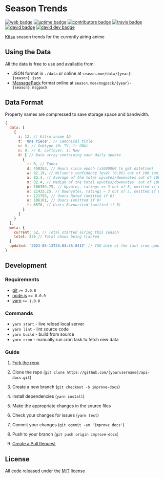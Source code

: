 # Season Trends

[![web badge]][web]
[![uptime badge]][web]
[![contributors badge]][contributors]
[![travis badge]][travis]
[![david badge]][david]
[![david dev badge]][david dev]

[Kitsu] season trends for the currently airing anime

## Using the Data

All the data is free to use and available from:

- JSON format in `./data` or online at `season.moe/data/{year}-{season}.json`
- [MessagePack] format online at `season.moe/msgpack/{year}-{season}.msgpack`

## Data Format

Property names are compressed to save storage space and bandwidth.

```js
{
  data: [
    {
      i: 12, // Kitsu anime ID
      t: 'One Piece', // Canonical title
      u: 0, // Subtype (0: TV, 1: ONA)
      n: 0, // 0: Leftover, 1: New
      d: [ // Data array containing each daily update
        {
          i: 0, // Index
          d: 450263, // Hours since epoch (x3600000 to get datetime)
          w: 82.19, // Wilson's confidence level (0.95) out of 100 (omitted if 0)
          a: 82.4, // Average of the total upvotes/downvotes out of 100 (omitted if 0)
          m: 82.4, // Median of the total upvotes/downvotes  out of 100 (omitted if 0)
          p: 100359.75, // Upvotes, ratings >= 3 out of 5, omitted if 0)
          o: 21433.25, // Downvotes, ratings < 3 out of 5, omitted if 0)
          r: 121793, // Users Rated (omitted if 0)
          u: 186101, // Users (omitted if 0)
          f: 6578, // Users Favourited (omitted if 0)
        }
      ]
    }
  ],
  meta: {
    current: 52, // Total started airing this season
    total: 226 // Total shows being tracked
  }
  updated: '2021-05-13T23:03:55.841Z' // ISO date of the last cron update
}
```

## Development

### Requirements

- [git] `>= 2.0.0`
- [node.js] `>= 8.0.0`
- [yarn] `>= 1.0.0`

### Commands

- `yarn start` - live reload local server
- `yarn lint` - lint source code
- `yarn build` - build from source
- `yarn cron` - manually run cron task to fetch new data

### Guide

1. [Fork the repo]

2. Clone the repo (`git clone https://github.com/{yourusername}/api-docs.git`)

3. Create a new branch (`git checkout -b improve-docs`)

4. Install dependencies (`yarn install`)

5. Make the appropriate changes in the source files

6. Check your changes for issues (`yarn test`)

7. Commit your changes (`git commit -am 'Improve docs'`)

8. Push to your branch (`git push origin improve-docs`)

9. [Create a Pull Request]

## License

All code released under the [MIT] license

[Kitsu]:https://kitsu.io
[MessagePack]:https://msgpack.org
[Fork the repo]:https://help.github.com/articles/fork-a-repo/#fork-an-example-repository
[Create a Pull Request]:https://help.github.com/articles/creating-a-pull-request/#creating-the-pull-request
[MIT]:https://github.com/wopian/kitsu-season-trends/blob/master/LICENSE.md
[git]:https://git-scm.com
[node.js]:https://nodejs.org
[yarn]:https://yarnpkg.com

[web]:https://season.moe
[web badge]:https://flat.badgen.net/uptime-robot/status/m779133972-4da0d8f104f1d6ffaf921257
[uptime badge]:https://flat.badgen.net/uptime-robot/month/m779133972-4da0d8f104f1d6ffaf921257

[david]:https://david-dm.org/wopian/kitsu-season-trends
[david badge]:https://flat.badgen.net/david/dep/wopian/kitsu-season-trends

[david dev]:https://david-dm.org/wopian/kitsu-season-trends?type=dev
[david dev badge]:https://flat.badgen.net/david/dev/wopian/kitsu-season-trends

[travis]:https://travis-ci.org/wopian/kitsu-season-trends
[travis badge]:https://flat.badgen.net/travis/wopian/kitsu-season-trends

[contributors]:https://github.com/wopian/kitsu-season-trends/graphs/contributors
[contributors badge]:https://flat.badgen.net/github/contributors/wopian/kitsu-season-trends
